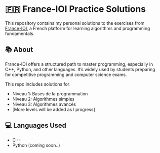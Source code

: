 # 🇫🇷 France-IOI Practice Solutions

This repository contains my personal solutions to the exercises from [France-IOI](https://www.france-ioi.org/), a French platform for learning algorithms and programming fundamentals.

## 📚 About

France-IOI offers a structured path to master programming, especially in C++, Python, and other languages. It’s widely used by students preparing for competitive programming and computer science exams.

This repo includes solutions for:

- Niveau 1: Bases de la programmation
- Niveau 2: Algorithmes simples
- Niveau 3: Algorithmes avancés
- [More levels will be added as I progress]

## 💻 Languages Used
- C++
- Python (coming soon..)